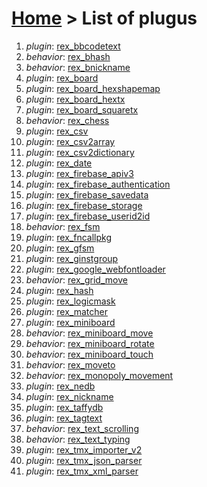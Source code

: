 # [Home](index.html) > List of plugus

1. *plugin*: [rex_bbcodetext](rex_bbcodetext.html)
2. *behavior*: [rex_bhash](rex.bhash.html)
3. *behavior*: [rex_bnickname](rex_bnickname.html)
4. *plugin*: [rex_board](rex_board.html)
5. *plugin*: [rex_board_hexshapemap](rex_board_hexshapemap.html)
6. *plugin*: [rex_board_hextx](rex_board_hextx.html)
7. *plugin*: [rex_board_squaretx](rex_board_squaretx.html)
8. *behavior*: [rex_chess](rex_chess.html)
9. *plugin*: [rex_csv](rex_csv.html)
10. *plugin*: [rex_csv2array](rex_csv2array.html)
11. *plugin*: [rex_csv2dictionary](rex_csv2dictionary.html)
12. *plugin*: [rex_date](rex_date.html)
13. *plugin*: [rex_firebase_apiv3](rex_firebase_apiv3.html)
14. *plugin*: [rex_firebase_authentication](rex_firebase_authentication.html)
15. *plugin*: [rex_firebase_savedata](rex_firebase_savedata.html)
16. *plugin*: [rex_firebase_storage](rex_firebase_storage.html)
17. *plugin*: [rex_firebase_userid2id](rex_firebase_userid2id.html)
18. *behavior*: [rex_fsm](rex_fsm.html)
19. *plugin*: [rex_fncallpkg](rex_fncallpkg.html)
20. *plugin*: [rex_gfsm](rex_gfsm.html)
21. *plugin*: [rex_ginstgroup](rex_ginstgroup.html)
22. *plugin*: [rex_google_webfontloader](rex_google_webfontloader.html)
23. *behavior*: [rex_grid_move](rex_grid_move.html)
24. *plugin*: [rex_hash](rex_hash.html)
25. *plugin*: [rex_logicmask](rex_logicmask.html)
26. *plugin*: [rex_matcher](rex_matcher.html)
27. *plugin*: [rex_miniboard](rex_miniboard.html)
28. *behavior*: [rex_miniboard_move](rex_miniboard_move.html)
29. *behavior*: [rex_miniboard_rotate](rex_miniboard_rotate.html)
30. *behavior*: [rex_miniboard_touch](rex_miniboard_touch.html)
31. *behavior*: [rex_moveto](rex_moveto.html)
32. *behavior*: [rex_monopoly_movement](rex_monopoly_movement.html)
33. *plugin*: [rex_nedb](rex_nedb.html)
34. *plugin*: [rex_nickname](rex_nickname.html)
35. *plugin*: [rex_taffydb](rex_taffydb.html)
36. *plugin*: [rex_tagtext](rex_tagtext.html)
37. *behavior*: [rex_text_scrolling](rex_text_scrolling.html)
38. *behavior*: [rex_text_typing](rex_text_typing.html)
39. *plugin*: [rex_tmx_importer_v2](rex_tmx_importer_v2.html)
40. *plugin*: [rex_tmx_json_parser](rex_tmx_json_parser.html)
41. *plugin*: [rex_tmx_xml_parser](rex_tmx_xml_parser.html)

